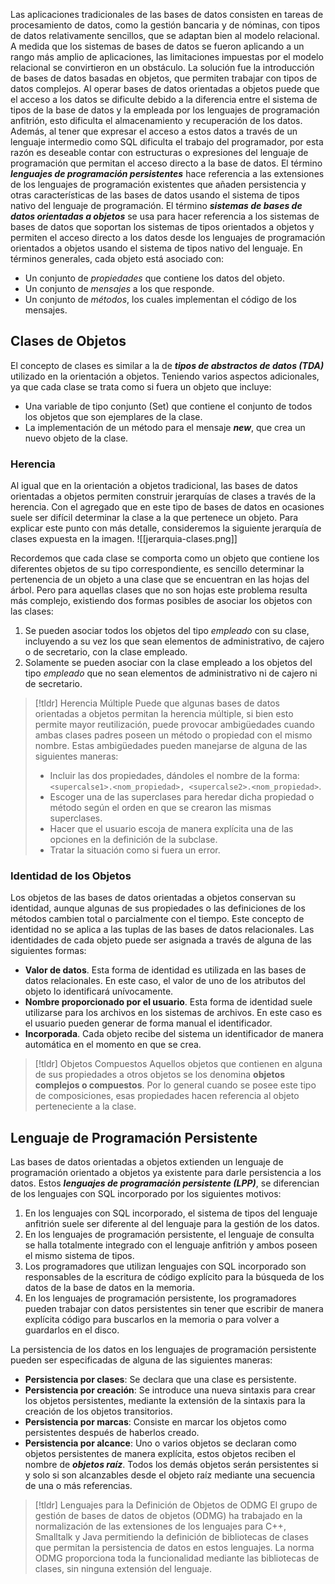 Las aplicaciones tradicionales de las bases de datos consisten en tareas de procesamiento de datos, como la gestión bancaria y de nóminas, con tipos de datos relativamente sencillos, que se adaptan bien al modelo relacional. A medida que los sistemas de bases de datos se fueron aplicando a un rango más amplio de aplicaciones, las limitaciones impuestas por el modelo relacional se convirtieron en un obstáculo. La solución fue la introducción de bases de datos basadas en objetos, que permiten trabajar con tipos de datos complejos.
Al operar bases de datos orientadas a objetos puede que el acceso a los datos se dificulte debido a la diferencia entre el sistema de tipos de la base de datos y la empleada por los lenguajes de programación anfitrión, esto dificulta el almacenamiento y recuperación de los datos. Además, al tener que expresar el acceso a estos datos a través de un lenguaje intermedio como SQL dificulta el trabajo del programador, por esta razón es deseable contar con estructuras o expresiones del lenguaje de programación que permitan el acceso directo a la base de datos. El término ***lenguajes de programación persistentes*** hace referencia a las extensiones de los lenguajes de programación existentes que añaden persistencia y otras características de las bases de datos usando el sistema de tipos nativo del lenguaje de programación.
El término ***sistemas de bases de datos orientadas a objetos*** se usa para hacer referencia a los sistemas de bases de datos que soportan los sistemas de tipos orientados a objetos y permiten el acceso directo a los datos desde los lenguajes de programación orientados a objetos usando el sistema de tipos nativo del lenguaje. En términos generales, cada objeto está asociado con:
- Un conjunto de *propiedades* que contiene los datos del objeto.
- Un conjunto de *mensajes* a los que responde.
- Un conjunto de *métodos*, los cuales implementan el código de los mensajes.
## Clases de Objetos
El concepto de clases es similar a la de ***tipos de abstractos de datos (TDA)*** utilizado en la orientación a objetos. Teniendo varios aspectos adicionales, ya que cada clase se trata como si fuera un objeto que incluye:
- Una variable de tipo conjunto (Set) que contiene el conjunto de todos los objetos que son ejemplares de la clase.
- La implementación de un método para el mensaje ***new***, que crea un nuevo objeto de la clase.
### Herencia
Al igual que en la orientación a objetos tradicional, las bases de datos orientadas a objetos permiten construir jerarquías de clases a través de la herencia. Con el agregado que en este tipo de bases de datos en ocasiones suele ser difícil determinar la clase a la que pertenece un objeto. Para explicar este punto con más detalle, consideremos la siguiente jerarquía de clases expuesta en la imagen.
![[jerarquia-clases.png]]

Recordemos que cada clase se comporta como un objeto que contiene los diferentes objetos de su tipo correspondiente, es sencillo determinar la pertenencia de un objeto a una clase que se encuentran en las hojas del árbol. Pero para aquellas clases que no son hojas este problema resulta más complejo, existiendo dos formas posibles de asociar los objetos con las clases:
1. Se pueden asociar todos los objetos del tipo *empleado* con su clase, incluyendo a su vez los que sean elementos de administrativo, de cajero o de secretario, con la clase empleado.
2. Solamente se pueden asociar con la clase empleado a los objetos del tipo *empleado* que no sean elementos de administrativo ni de cajero ni de secretario.

>[!tldr] Herencia Múltiple
>Puede que algunas bases de datos orientadas a objetos permitan la herencia múltiple, si bien esto permite mayor reutilización, puede provocar ambigüedades cuando ambas clases padres poseen un método o propiedad con el mismo nombre. Estas ambigüedades pueden manejarse de alguna de las siguientes maneras:
>- Incluir las dos propiedades, dándoles el nombre de la forma: `<supercalse1>.<nom_propiedad>, <supercalse2>.<nom_propiedad>`.
> - Escoger una de las superclases para heredar dicha propiedad o método según el orden en que se crearon las mismas superclases.
> - Hacer que el usuario escoja de manera explícita una de las opciones en la definición de la subclase.
> - Tratar la situación como si fuera un error.
### Identidad de los Objetos
Los objetos de las bases de datos orientadas a objetos conservan su identidad, aunque algunas de sus propiedades o las definiciones de los métodos cambien total o parcialmente con el tiempo. Este concepto de identidad no se aplica a las tuplas de las bases de datos relacionales. Las identidades de cada objeto puede ser asignada a través de alguna de las siguientes formas:
- **Valor de datos**. Esta forma de identidad es utilizada en las bases de datos relacionales. En este caso, el valor de uno de los atributos del objeto lo identificará unívocamente.
- **Nombre proporcionado por el usuario**. Esta forma de identidad suele utilizarse para los archivos en los sistemas de archivos. En este caso es el usuario pueden generar de forma manual el identificador.
- **Incorporada**. Cada objeto recibe del sistema un identificador de manera automática en el momento en que se crea.

>[!tldr] Objetos Compuestos
>Aquellos objetos que contienen en alguna de sus propiedades a otros objetos se los denomina **objetos complejos o compuestos**. Por lo general cuando se posee este tipo de composiciones, esas propiedades hacen referencia al objeto perteneciente a la clase.
## Lenguaje de Programación Persistente
Las bases de datos orientadas a objetos extienden un lenguaje de programación orientado a objetos ya existente para darle persistencia a los datos. Estos ***lenguajes de programación persistente (LPP)***, se diferencian de los lenguajes con SQL incorporado por los siguientes motivos:
1. En los lenguajes con SQL incorporado, el sistema de tipos del lenguaje anfitrión suele ser diferente al del lenguaje para la gestión de los datos.
2. En los lenguajes de programación persistente, el lenguaje de consulta se halla totalmente integrado con el lenguaje anfitrión y ambos poseen el mismo sistema de tipos.
3. Los programadores que utilizan lenguajes con SQL incorporado son responsables de la escritura de código explícito para la búsqueda de los datos de la base de datos en la memoria.
4. En los lenguajes de programación persistente, los programadores pueden trabajar con datos persistentes sin tener que escribir de manera explícita código para buscarlos en la memoria o para volver a guardarlos en el disco.

La persistencia de los datos en los lenguajes de programación persistente pueden ser especificadas de alguna de las siguientes maneras:
- **Persistencia por clases**: Se declara que una clase es persistente.
- **Persistencia por creación**: Se introduce una nueva sintaxis para crear los objetos persistentes, mediante la extensión de la sintaxis para la creación de los objetos transitorios.
- **Persistencia por marcas**: Consiste en marcar los objetos como persistentes después de haberlos creado.
- **Persistencia por alcance**: Uno o varios objetos se declaran como objetos persistentes de manera explícita, estos objetos reciben el nombre de ***objetos raíz***. Todos los demás objetos serán persistentes si y solo si son alcanzables desde el objeto raíz mediante una secuencia de una o más referencias.

>[!tldr] Lenguajes para la Definición de Objetos de ODMG
>El grupo de gestión de bases de datos de objetos (ODMG) ha trabajado en la normalización de las extensiones de los lenguajes para C++, Smalltalk y Java permitiendo la definición de bibliotecas de clases que permitan la persistencia de datos en estos lenguajes. La norma ODMG proporciona toda la funcionalidad mediante las bibliotecas de clases, sin ninguna extensión del lenguaje.
